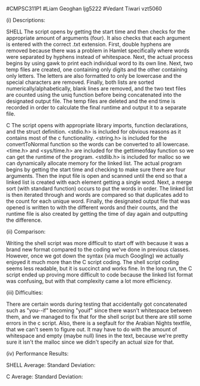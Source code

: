 #CMPSC311P1
#Liam Geoghan ljg5222
#Vedant Tiwari vzt5060

(i) Descriptions:

SHELL
The script opens by getting the start time and then checks for the appropriate amount of
arguments (four). It also checks that each argument is entered with the correct .txt
extension. First, double hyphens are removed because there was a problem in Hamlet 
specifically where words were separated by hyphens instead of whitespace. Next, the actual 
process begins by using gawk to print each individual word to its own line. Next, two temp
files are created, one containing only digits and the other containing only letters. The 
letters are also formatted to only be lowercase and the special characters are removed.
Finally, both lists are sorted numerically/alphabetically, blank lines are removed, and
the two text files are counted using the uniq function before being concatenated into the 
designated output file. The temp files are deleted and the end time is recorded in order 
to calculate the final runtime and output it to a separate file.

C
The script opens with appropriate library imports, function declarations, and the struct
definition. <stdio.h> is included for obvious reasons as it contains most of the c 
functionality. <string.h> is included for the convertToNormal function so the words can be
converted to all lowercase. <time.h> and <sys/time.h> are included for the gettimeofday
function so we can get the runtime of the program. <stdlib.h> is included for malloc so we
can dynamically allocate memory for the linked list. The actual program begins by getting
the start time and checking to make sure there are four arguments. Then the input file is 
open and scanned until the end so that a linked list is created with each element getting 
a single word. Next, a merge sort (with standard function) occurs to put the words in 
order. The linked list is then iterated through and words are compared so that duplicates
add to the count for each unique word. Finally, the designated output file that was opened
is written to with the different words and their counts, and the runtime file is also 
created by getting the time of day again and outputting the difference.

(ii) Comparison:

Writing the shell script was more difficult to start off with because it was a brand new
format compared to the coding we've done in previous classes. However, once we got down
the syntax (via much Googling) we actually enjoyed it much more than the C script coding.
The shell script coding seems less readable, but it is succinct and works fine. In the
long run, the C script ended up proving more difficult to code because the linked list
format was confusing, but with that complexity came a lot more efficiency.

(iii) Difficulties:

There are certain words during testing that accidentally got concatenated such as 
"you--if" becoming "youif" since there wasn't whitespace between them, and we managed to 
fix that for the shell script but there are still some errors in the c script. Also, there
is a segfault for the Arabian Nights textfile, that we can't seem to figure out. It may
have to do with the amount of whitespace and empty (maybe null) lines in the text, because
we're pretty sure it isn't the malloc since we didn't specify an actual size for that.

(iv) Performance Results:

SHELL 
Average:
Standard Deviation:

C
Average:
Standard Deviation: